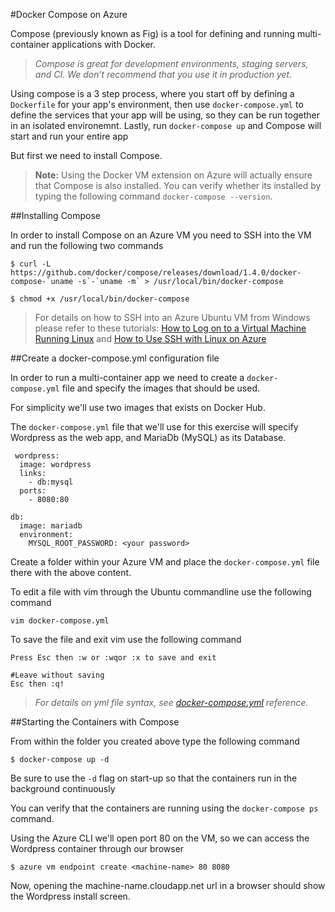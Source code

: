 #Docker Compose on Azure

Compose (previously known as Fig) is a tool for defining and running multi-container applications with Docker.

>_Compose is great for development environments, staging servers, and CI. We don’t recommend that you use it in production yet._

Using compose is a 3 step process, where you start off by defining a `Dockerfile` for your app's environment, then use `docker-compose.yml` to define the services that your app will be using, so they can be run together in an isolated environemnt.
Lastly, run `docker-compose up` and Compose will start and run your entire app

But first we need to install Compose.

> **Note:** Using the Docker VM extension on Azure will actually ensure that Compose is also installed. You can verify whether its installed by typing the following command `docker-compose --version`.

##Installing Compose

In order to install Compose on an Azure VM you need to SSH into the VM and run the following two commands
```
$ curl -L https://github.com/docker/compose/releases/download/1.4.0/docker-compose-`uname -s`-`uname -m` > /usr/local/bin/docker-compose

$ chmod +x /usr/local/bin/docker-compose
```

>For details on how to SSH into an Azure Ubuntu VM from Windows please refer to these tutorials: [How to Log on to a Virtual Machine Running Linux](https://azure.microsoft.com/en-us/documentation/articles/virtual-machines-linux-how-to-log-on/) and [How to Use SSH with Linux on Azure](https://azure.microsoft.com/da-dk/documentation/articles/virtual-machines-linux-use-ssh-key/) 

##Create a docker-compose.yml configuration file

In order to run a multi-container app we need to create a `docker-compose.yml` file and specify the images that should be used.

For simplicity we'll use two images that exists on Docker Hub.

The `docker-compose.yml` file that we'll use for this exercise will specify Wordpress as the web app, and MariaDb (MySQL) as its Database.
```
 wordpress:
  image: wordpress
  links:
    - db:mysql
  ports:
    - 8080:80

db:
  image: mariadb
  environment:
    MYSQL_ROOT_PASSWORD: <your password>
```

Create a folder within your Azure VM and place the `docker-compose.yml` file there with the above content.

To edit a file with vim through the Ubuntu commandline use the following command
```
vim docker-compose.yml
```
To save the file and exit vim use the following command
```
Press Esc then :w or :wqor :x to save and exit

#Leave without saving
Esc then :q!
```

>_For details on yml file syntax, see [docker-compose.yml](http://docs.docker.com/compose/yml/) reference._

##Starting the Containers with Compose

From within the folder you created above type the following command
```
$ docker-compose up -d
```
Be sure to use the `-d` flag on start-up so that the containers run in the background continuously

You can verify that the containers are running using the `docker-compose ps` command.

Using the Azure CLI we'll open port 80 on the VM, so we can access the Wordpress container through our browser
```
$ azure vm endpoint create <machine-name> 80 8080
```
Now, opening the machine-name.cloudapp.net url in a browser should show the Wordpress install screen.